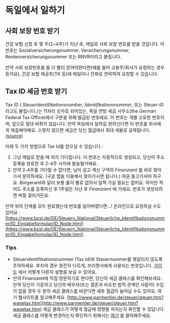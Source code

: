 # 독일에서 일하기

## 사회 보장 번호 받기

건강 보험 신청 후 몇 주(2~4주)가 지난 후, 메일로 사회 보장 번호를 받을 것입니다. 이 번호는 Sozialversicherungsnummer, Versicherungsnummer, Rentenversicherungsnummer 또는 RNVR이라고 불립니다. 

만약 사회 보장번호를 좀 더 빨리 얻어야한다면(예를 들어 고용주/회사가 요청하는 경우 등이요), 건강 보험 제공측(TK 등)에 메일이나 전화로 연락하여 요청할 수 있습니다.  

## Tax ID 세금 번호 받기

Tax ID ( *Steueridentifikationsnumber*, *Identifikationsnummer*, 또는 *Steuer-ID* 라고도 불립니다.)는 11자리 숫자로 되어있는, 독일 연방 세금 사무소(the German Federal Tax Office)에서 구분을 위해 발급된 번호에요. 이 번호는 개별 고유한 번호이며, 앞으로 절대 바뀌지 않습니다. 만약 독일에서 일하길 원하신다면 이 번호를 회사에 꼭 제출해야해요. 스렇지 않으면 세금은 당신 월급에서 최대 세율로 공제됩니다. ([source](http://blog.mygermanexpert.com/2013/03/How-to-get-a-German-Tax-ID-Number.html))
 

아래 두 가지 방법으로 Tax Id를 얻으실 수 있습니다 : 

  1. 그냥 메일로 받을 때 까지 기다립니다. 이 번호는 자동적으로 생성되고, 당신이 주소 등록을 완료한 후 2-4주 사이에 발송될거에요.
  2. 만약 2-4주를 기다릴 수 없다면, 님이 살고 계신 구역의 *Finanzamt* 를 바로 찾아 가서 문의하세요. (구글 맵을 이용해서 찾아가시면 됩니다.) 여권 들고가셔야 하구요. Bürgeramt와 달리 보통 줄이 별로 없어서 일찍 가실 필요는 없어요. 하지만 적어도 주소를 등록하신 후 1주일은 지난 후 *Finanzamt* 에 가세요. 번호가 생성되려면 며칠 걸리거든요.

만약 위의 단계를 모두 완료했는데 번호를 잃어버렸다면...! 
온라인으로 요청하실 수도 있어요 : [https://www.bzst.de/DE/Steuern_National/Steuerliche_Identifikationsnummer/ID_Eingabeformular/ID_Node.html](https://www.bzst.de/DE/Steuern_National/Steuerliche_Identifikationsnummer/ID_Eingabeformular/ID_Node.html). 

### Tips

 - Steueridentifikationsnummer (Tax Id)와 Steuernummer를 헷갈리지 않도록 주의하세요. 후자의 경우 완전히 다르게, 프리랜서에게 사용되는 번호입니다. [가이드](http://allaboutberlin.com/guides/german-tax-id-steuernummer) 에서 어떻게 다른지 설명을 보실 수 있어요.
 - 만약 Finanzamt에 직접 방문하기로 한다면, 당신의 세금 클래스를 확인해보세요. 만약 당신이 기혼자고 당신의 배우자(또는 결혼과 비슷한 법적 관계인 사람이) 수입이 없을 경우 두 분의 세금 클래스를 바꾼다면 세후 월급이 늘어날 수도 있어요. 여기 웹사이트를 참고해주세요. [http://www.parmentier.de/steuer/steuer.htm?wagetax.htm](http://www.parmentier.de/steuer/steuer.htm?wagetax.htm) 세금 클래스가 어떻게 월급에 영향을 끼치는지 확인할 수 있답니다.  세금 클래스를 어떻게 변경하는지 확인하기 위해서는 [여기](./changing-tax-category.md) 를 클릭해주세요. 


